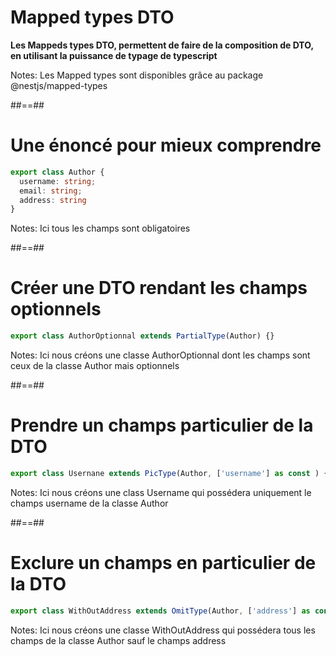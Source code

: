 # Mapped types DTO
**Les Mappeds types DTO, permettent de faire de la composition de DTO, en utilisant la puissance de typage de typescript**

Notes:
Les Mapped types sont disponibles grâce au package @nestjs/mapped-types

##==##

<!-- .slide: class="with-code inconsolata" -->
# Une énoncé pour mieux comprendre
```typescript
export class Author {
  username: string;
  email: string;
  address: string
}
```
<!-- .element: class="big-code" -->
Notes: Ici tous les champs sont obligatoires

##==##

<!-- .slide: class="with-code inconsolata" -->
# Créer une DTO rendant les champs optionnels
```typescript
export class AuthorOptionnal extends PartialType(Author) {}
```
<!-- .element: class="big-code" -->
Notes: Ici nous créons une classe AuthorOptionnal dont les champs sont ceux de la classe Author mais optionnels

##==##

<!-- .slide: class="with-code inconsolata" -->
# Prendre un champs particulier de la DTO
```typescript
export class Usernane extends PicType(Author, ['username'] as const ) {} 
```
<!-- .element: class="big-code" -->
Notes: Ici nous créons une class Username qui possédera uniquement le champs username de la classe Author

##==##

<!-- .slide: class="with-code inconsolata" -->
# Exclure un champs en particulier de la DTO
```typescript
export class WithOutAddress extends OmitType(Author, ['address'] as const) {}
```
<!-- .element: class="big-code" -->
Notes: 
Ici nous créons une classe WithOutAddress qui possédera tous les champs de la classe Author sauf le champs address
